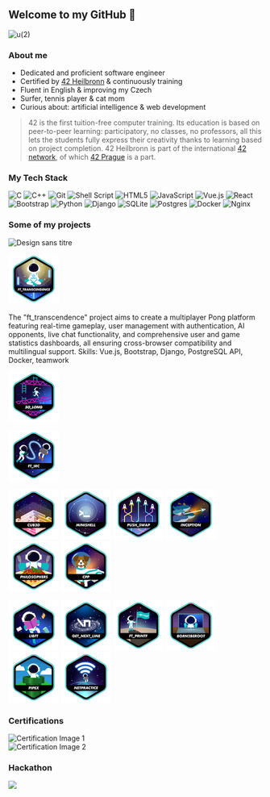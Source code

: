 ## Welcome to my GitHub 👋
![u(2)](https://github.com/user-attachments/assets/a7f84057-dc9e-43bd-ab60-a71b6167ce77)

### About me
* Dedicated and proficient software engineer
* Certified by  <a href="https://www.42heilbronn.de/en/">42 Heilbronn</a> & continuously training
* Fluent in English & improving my Czech
* Surfer, tennis player & cat mom 
* Curious about: artificial intelligence & web development

> 42 is the first tuition-free computer training. Its education is based on peer-to-peer learning: participatory, no classes, no professors, all this lets the students fully express their creativity thanks to learning based on project completion. 42 Heilbronn is part of the international <a href="https://www.42network.org/">42 network</a>, of which <a href="https://www.42prague.com/">42 Prague</a> is a part.
>

### My Tech Stack
![C](https://img.shields.io/badge/c-%2300599C.svg?style=for-the-badge&logo=c&logoColor=white)
![C++](https://img.shields.io/badge/c++-%2300599C.svg?style=for-the-badge&logo=c%2B%2B&logoColor=white)
![Git](https://img.shields.io/badge/git-%23F05033.svg?style=for-the-badge&logo=git&logoColor=white)
![Shell Script](https://img.shields.io/badge/shell_script-%23121011.svg?style=for-the-badge&logo=gnu-bash&logoColor=white)
![HTML5](https://img.shields.io/badge/html5-%23E34F26.svg?style=for-the-badge&logo=html5&logoColor=white)
![JavaScript](https://img.shields.io/badge/javascript-%23323330.svg?style=for-the-badge&logo=javascript&logoColor=%23F7DF1E)
![Vue.js](https://img.shields.io/badge/vuejs-%2335495e.svg?style=for-the-badge&logo=vuedotjs&logoColor=%234FC08D)
![React](https://img.shields.io/badge/react-%2320232a.svg?style=for-the-badge&logo=react&logoColor=%2361DAFB)
![Bootstrap](https://img.shields.io/badge/bootstrap-%238511FA.svg?style=for-the-badge&logo=bootstrap&logoColor=white)
![Python](https://img.shields.io/badge/python-3670A0?style=for-the-badge&logo=python&logoColor=ffdd54)
![Django](https://img.shields.io/badge/django-%23092E20.svg?style=for-the-badge&logo=django&logoColor=white)
![SQLite](https://img.shields.io/badge/sqlite-%2307405e.svg?style=for-the-badge&logo=sqlite&logoColor=white)
![Postgres](https://img.shields.io/badge/postgres-%23316192.svg?style=for-the-badge&logo=postgresql&logoColor=white)
![Docker](https://img.shields.io/badge/docker-%230db7ed.svg?style=for-the-badge&logo=docker&logoColor=white)
![Nginx](https://img.shields.io/badge/nginx-%23009639.svg?style=for-the-badge&logo=nginx&logoColor=white)

### Some of my projects

<img src="https://github.com/user-attachments/assets/b138d2c8-d93e-4ec0-beb6-9c0b278a34cf" alt="Design sans titre" class="image" width="400">

[![ft_transcendencee](./42Badges/badge_transcendance.png)](https://github.com/Anoukmch/transcendence) 

The "ft_transcendence" project aims to create a multiplayer Pong platform featuring real-time gameplay, user management with authentication, AI opponents, live chat functionality, and comprehensive user and game statistics dashboards, all ensuring cross-browser compatibility and multilingual support.
Skills: Vue.js, Bootstrap, Django, PostgreSQL API, Docker, teamwork

[![so_longe](./42Badges/badge_solong.png)](https://github.com/Anoukmch/42_So_long)

[![ft_irce](./42Badges/badge_irc.png)](https://github.com/Anoukmch/42_ft_irc)

[![cub3de](./42Badges/badge_cub3d.png)](https://github.com/Anoukmch/42_cubed)
[![minishelle](./42Badges/badge_minishell.png)](https://github.com/Anoukmch/42_minishell)
[![push_swape](./42Badges/badge_pushswap.png)](https://github.com/Anoukmch/42_Push_swap)
[![inceptione](./42Badges/badge_inception.png)](https://github.com/Anoukmch/Inception)
[![philosopherse](./42Badges/badge_philosophers.png)](https://github.com/Anoukmch/42_Philosophers)
[![cppe](./42Badges/badge_cpp.png)](https://github.com/Anoukmch/42_CPP)

[![libfte](./42Badges/badge_libft.png)](https://github.com/Anoukmch/42-libs)
[![get_next_linee](./42Badges/badge_getnextline.png)](https://github.com/Anoukmch/42-libs)
[![ft_printfe](./42Badges/badge_printf.png)](https://github.com/Anoukmch/42-libs)
[![born2beroote](./42Badges/badge_born2beroot.png)](https://github.com/Anoukmch/Anoukmch)
[![pipexe](./42Badges/badge_pipex.png)](https://github.com/Anoukmch/42_Pipex)
[![netpracticee](./42Badges/badge_netpractice.png)](https://github.com/Anoukmch/42-Netpractice)




### Certifications

<img src="https://github.com/user-attachments/assets/60199d80-c3e7-472b-a414-dbeccf8ee3d8" width="400" alt="Certification Image 1" style="display: inline-block; margin-right: 20px;">

<img src="https://github.com/user-attachments/assets/b3fdace2-337d-48f4-b64f-0b5845c2c393" width="400" alt="Certification Image 2" style="display: inline-block;">


### Hackathon

<img src="https://github.com/user-attachments/assets/693a0e0b-3908-45d0-b973-225e681dd8af" width="400">

